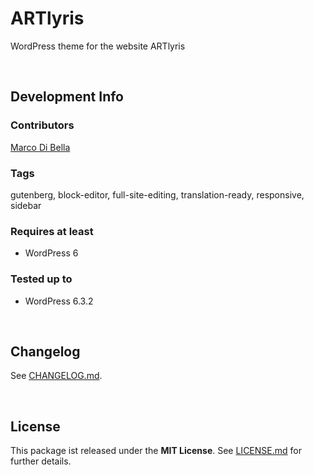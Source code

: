 # ARTlyris
WordPress theme for the website ARTlyris

<br>

## Development Info

### Contributors
[Marco Di Bella ](https://github.com/mdibella-dev)

### Tags
gutenberg, block-editor, full-site-editing, translation-ready, responsive, sidebar

### Requires at least

* WordPress 6

### Tested up to

* WordPress 6.3.2

<br>

## Changelog

See [CHANGELOG.md](https://github.com/mdibella-dev/artlyris/blob/main/CHANGELOG.md).

<br>

## License

This package ist released under the **MIT License**. See [LICENSE.md](https://github.com/mdibella-dev/theme-template/blob/main/LICENSE.md) for further details.
